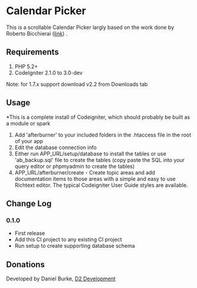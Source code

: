 # Calendar Picker

This is a scrollable Calendar Picker largly based on the work done by Roberto Bicchierai ([link](http://roberto.open-lab.com/2010/04/06/ultra-light-jquery-calendar/)) .

## Requirements

1. PHP 5.2+
2. CodeIgniter 2.1.0 to 3.0-dev

Note: for 1.7.x support download v2.2 from Downloads tab

## Usage

*This is a complete install of Codeigniter, which should probably be built as a module or spark

1. Add 'afterburner' to your included folders in the .htaccess file in the root of your app
2. Edit the database connection info
3. Either run APP_URL/setup/database to install the tables or use 'ab_backup.sql' file to create the tables (copy paste the SQL into your query editor or phpmyadmin to create the tables)
4. APP_URL/afterburner/create - Create topic areas and add documentation items to those areas
with a simple and easy to use Richtext editor.  The typical Codeigniter User Guide styles
are available.

## Change Log

### 0.1.0

* First release
* Add this CI project to any existing CI project
* Run setup to create supporting database schema


## Donations

Developed by Daniel Burke, [D2 Development](http://www.d2burke.com)